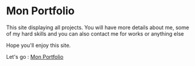 # Mon Portfolio

This site displaying all projects.
You will have more details about me, some of my hard skills and you can also contact me for works or anything else

Hope you'll enjoy this site.

Let's go : [Mon Portfolio](https://gitdrinou.netlify.app/≥)
